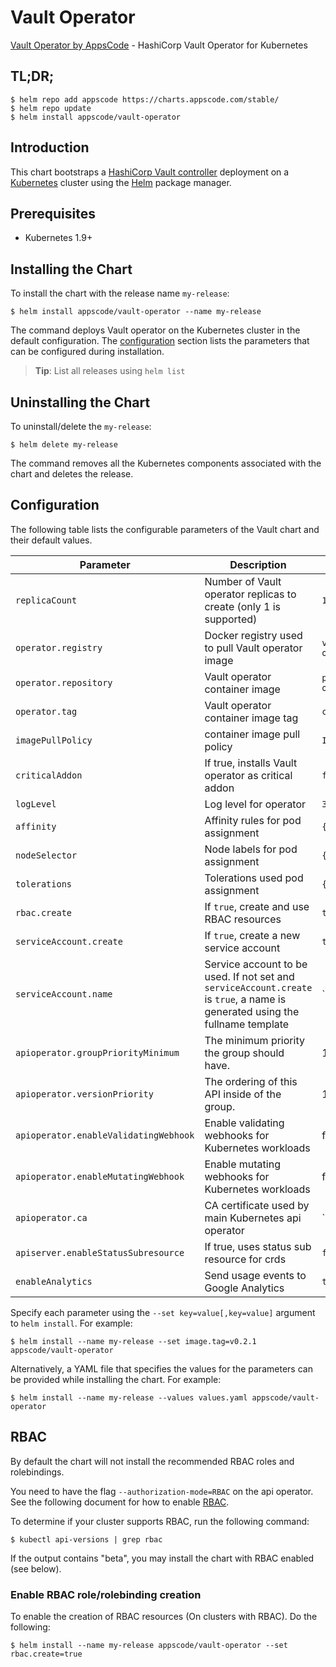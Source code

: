 # Vault Operator
[Vault Operator by AppsCode](https://github.com/kubevault/operator) - HashiCorp Vault Operator for Kubernetes

## TL;DR;

```console
$ helm repo add appscode https://charts.appscode.com/stable/
$ helm repo update
$ helm install appscode/vault-operator
```

## Introduction

This chart bootstraps a [HashiCorp Vault controller](https://github.com/kubevault/operator) deployment on a [Kubernetes](http://kubernetes.io) cluster using the [Helm](https://helm.sh) package manager.

## Prerequisites

- Kubernetes 1.9+

## Installing the Chart
To install the chart with the release name `my-release`:

```console
$ helm install appscode/vault-operator --name my-release
```

The command deploys Vault operator on the Kubernetes cluster in the default configuration. The [configuration](#configuration) section lists the parameters that can be configured during installation.

> **Tip**: List all releases using `helm list`

## Uninstalling the Chart

To uninstall/delete the `my-release`:

```console
$ helm delete my-release
```

The command removes all the Kubernetes components associated with the chart and deletes the release.

## Configuration

The following table lists the configurable parameters of the Vault chart and their default values.


| Parameter                             | Description                                                        | Default            |
| ------------------------------------- | ------------------------------------------------------------------ | ------------------ |
| `replicaCount`                        | Number of Vault operator replicas to create (only 1 is supported)  | `1`                |
| `operator.registry`                   | Docker registry used to pull Vault operator image                  | `vault-operator`   |
| `operator.repository`                 | Vault operator container image                                     | `pack-operator`    |
| `operator.tag`                        | Vault operator container image tag                                 | `canary`           |
| `imagePullPolicy`                     | container image pull policy                                        | `IfNotPresent`     |
| `criticalAddon`                       | If true, installs Vault operator as critical addon                 | `false`            |
| `logLevel`                            | Log level for operator                                             | `3`                |
| `affinity`                            | Affinity rules for pod assignment                                  | `{}`               |
| `nodeSelector`                        | Node labels for pod assignment                                     | `{}`               |
| `tolerations`                         | Tolerations used pod assignment                                    | `{}`               |
| `rbac.create`                         | If `true`, create and use RBAC resources                           | `true`             |
| `serviceAccount.create`               | If `true`, create a new service account                            | `true`             |
| `serviceAccount.name`                 | Service account to be used. If not set and `serviceAccount.create` is `true`, a name is generated using the fullname template | `` |
| `apioperator.groupPriorityMinimum`    | The minimum priority the group should have.                        | 10000              |
| `apioperator.versionPriority`         | The ordering of this API inside of the group.                      | 15                 |
| `apioperator.enableValidatingWebhook` | Enable validating webhooks for Kubernetes workloads                | false              |
| `apioperator.enableMutatingWebhook`   | Enable mutating webhooks for Kubernetes workloads                  | false              |
| `apioperator.ca`                      | CA certificate used by main Kubernetes api operator                | ``                 |
| `apiserver.enableStatusSubresource`   | If true, uses status sub resource for crds                         | `false`            |
| `enableAnalytics`                     | Send usage events to Google Analytics                              | `true`             |


Specify each parameter using the `--set key=value[,key=value]` argument to `helm install`. For example:

```console
$ helm install --name my-release --set image.tag=v0.2.1 appscode/vault-operator
```

Alternatively, a YAML file that specifies the values for the parameters can be provided while
installing the chart. For example:

```console
$ helm install --name my-release --values values.yaml appscode/vault-operator
```

## RBAC
By default the chart will not install the recommended RBAC roles and rolebindings.

You need to have the flag `--authorization-mode=RBAC` on the api operator. See the following document for how to enable [RBAC](https://kubernetes.io/docs/admin/authorization/rbac/).

To determine if your cluster supports RBAC, run the following command:

```console
$ kubectl api-versions | grep rbac
```

If the output contains "beta", you may install the chart with RBAC enabled (see below).

### Enable RBAC role/rolebinding creation

To enable the creation of RBAC resources (On clusters with RBAC). Do the following:

```console
$ helm install --name my-release appscode/vault-operator --set rbac.create=true
```
